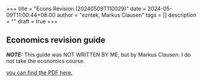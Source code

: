 +++
title = "Econs Revision (20240509T110029)"
date = 2024-05-09T11:00:44+08:00
author = "ezntek, Markus Clausen"
tags = []
description = ""
draft = true
+++

## Economics revision guide

***NOTE:*** This guide was NOT WRITTEN BY ME, but by Markus Clausen. I do not take the economics course.

[you can find the PDF here.](https://ezntek.com/revision/econs_g1_s2.pdf)

<script src="https://utteranc.es/client.js"
        repo="ezntek/ezntek.github.io"
        issue-term="title"
        label="comments"
        theme="github-dark"
        crossorigin="anonymous"
        async>
</script>
